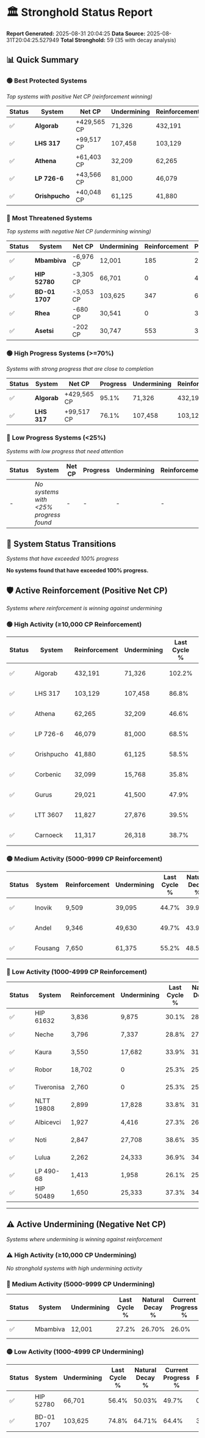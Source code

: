 # 🏛️ Stronghold Status Report

**Report Generated:** 2025-08-31 20:04:25
**Data Source:** 2025-08-31T20:04:25.527949
**Total Stronghold:** 59 (35 with decay analysis)

## 📊 Quick Summary

### 🟢 **Best Protected Systems**
*Top systems with positive Net CP (reinforcement winning)*

| Status | System | Net CP | Undermining | Reinforcement | Progress |
|--------|--------|--------|-------------|---------------|----------|
| ✅ | **Algorab** | +429,565 CP | 71,326 | 432,191 | 95.1% |
| ✅ | **LHS 317** | +99,517 CP | 107,458 | 103,129 | 76.1% |
| ✅ | **Athena** | +61,403 CP | 32,209 | 62,265 | 43.4% |
| ✅ | **LP 726-6** | +43,566 CP | 81,000 | 46,079 | 60.4% |
| ✅ | **Orishpucho** | +40,048 CP | 61,125 | 41,880 | 52.4% |

### 🔴 **Most Threatened Systems**
*Top systems with negative Net CP (undermining winning)*

| Status | System | Net CP | Undermining | Reinforcement | Progress |
|--------|--------|--------|-------------|---------------|----------|
| ✅ | **Mbambiva** | -6,976 CP | 12,001 | 185 | 26.0% |
| ✅ | **HIP 52780** | -3,305 CP | 66,701 | 0 | 49.7% |
| ✅ | **BD-01 1707** | -3,053 CP | 103,625 | 347 | 64.4% |
| ✅ | **Rhea** | -680 CP | 30,541 | 0 | 36.6% |
| ✅ | **Asetsi** | -202 CP | 30,747 | 553 | 36.7% |

### 🟢 **High Progress Systems (>=70%)**
*Systems with strong progress that are close to completion*

| Status | System | Net CP | Progress | Undermining | Reinforcement |
|--------|--------|--------|----------|-------------|---------------|
| ✅ | **Algorab** | +429,565 CP | 95.1% | 71,326 | 432,191 |
| ✅ | **LHS 317** | +99,517 CP | 76.1% | 107,458 | 103,129 |

### 🔴 **Low Progress Systems (<25%)**
*Systems with low progress that need attention*

| Status | System | Net CP | Progress | Undermining | Reinforcement |
|--------|--------|--------|----------|-------------|---------------|
| - | *No systems with <25% progress found* | - | - | - | - |
## 🔄 System Status Transitions
*Systems that have exceeded 100% progress*

**No systems found that have exceeded 100% progress.**

## 🛡️ Active Reinforcement (Positive Net CP)
*Systems where reinforcement is winning against undermining*

### 🟢 High Activity (≥10,000 CP Reinforcement)

| Status | System | Reinforcement | Undermining | Last Cycle % | Natural Decay % | Current Progress % | Current CP | Net CP | Activity |
|--------|--------|---------------|-------------|--------------|-----------------|-------------------|------------|--------|----------|
| ✅ | Algorab | 432,191 | 71,326 | 102.2% | 52.14% | 95.1% | 951,000 | +429,565 | 🟢 High Reinforcement |
| ✅ | LHS 317 | 103,129 | 107,458 | 86.8% | 66.15% | 76.1% | 760,999 | +99,517 | 🟢 High Reinforcement |
| ✅ | Athena | 62,265 | 32,209 | 46.6% | 37.26% | 43.4% | 434,000 | +61,403 | 🟢 High Reinforcement |
| ✅ | LP 726-6 | 46,079 | 81,000 | 68.5% | 56.04% | 60.4% | 604,000 | +43,566 | 🟢 High Reinforcement |
| ✅ | Orishpucho | 41,880 | 61,125 | 58.5% | 48.40% | 52.4% | 524,000 | +40,048 | 🟢 High Reinforcement |
| ✅ | Corbenic | 32,099 | 15,768 | 35.8% | 31.00% | 34.2% | 342,000 | +31,974 | 🟢 High Reinforcement |
| ✅ | Gurus | 29,021 | 41,500 | 47.9% | 40.90% | 43.7% | 437,000 | +28,003 | 🟢 High Reinforcement |
| ✅ | LTT 3607 | 11,827 | 27,876 | 39.5% | 35.59% | 36.7% | 367,000 | +11,106 | 🟢 High Reinforcement |
| ✅ | Carnoeck | 11,317 | 26,318 | 38.7% | 35.03% | 36.1% | 361,000 | +10,740 | 🟢 High Reinforcement |

### 🟡 Medium Activity (5000-9999 CP Reinforcement)

| Status | System | Reinforcement | Undermining | Last Cycle % | Natural Decay % | Current Progress % | Current CP | Net CP | Activity |
|--------|--------|---------------|-------------|--------------|-----------------|-------------------|------------|--------|----------|
| ✅ | Inovik | 9,509 | 39,095 | 44.7% | 39.95% | 40.8% | 408,000 | +8,510 | 🟡 Medium Reinforcement |
| ✅ | Andel | 9,346 | 49,630 | 49.7% | 43.92% | 44.7% | 447,000 | +7,782 | 🟡 Medium Reinforcement |
| ✅ | Fousang | 7,650 | 61,375 | 55.2% | 48.51% | 49.1% | 491,000 | +5,865 | 🟡 Medium Reinforcement |

### 🔴 Low Activity (1000-4999 CP Reinforcement)

| Status | System | Reinforcement | Undermining | Last Cycle % | Natural Decay % | Current Progress % | Current CP | Net CP | Activity |
|--------|--------|---------------|-------------|--------------|-----------------|-------------------|------------|--------|----------|
| ✅ | HIP 61632 | 3,836 | 9,875 | 30.1% | 28.71% | 29.1% | 291,000 | +3,861 | 🔵 Low Reinforcement |
| ✅ | Neche | 3,796 | 7,337 | 28.8% | 27.71% | 28.1% | 281,000 | +3,851 | 🔵 Low Reinforcement |
| ✅ | Kaura | 3,550 | 17,682 | 33.9% | 31.76% | 32.1% | 321,000 | +3,410 | 🔵 Low Reinforcement |
| ✅ | Robor | 18,702 | 0 | 25.3% | 25.00% | 25.3% | 253,000 | +3,000 | 🔵 Low Reinforcement |
| ✅ | Tiveronisa | 2,760 | 0 | 25.3% | 25.00% | 25.3% | 253,000 | +3,000 | 🔵 Low Reinforcement |
| ✅ | NLTT 19808 | 2,899 | 17,828 | 33.8% | 31.74% | 32.0% | 320,000 | +2,572 | 🔵 Low Reinforcement |
| ✅ | Albicevci | 1,927 | 4,416 | 27.3% | 26.67% | 26.9% | 268,999 | +2,285 | 🔵 Low Reinforcement |
| ✅ | Noti | 2,847 | 27,708 | 38.6% | 35.57% | 35.8% | 358,000 | +2,256 | 🔵 Low Reinforcement |
| ✅ | Lulua | 2,262 | 24,333 | 36.9% | 34.31% | 34.5% | 345,000 | +1,878 | 🔵 Low Reinforcement |
| ✅ | LP 490-68 | 1,413 | 1,958 | 26.1% | 25.72% | 25.9% | 259,000 | +1,833 | 🔵 Low Reinforcement |
| ✅ | HIP 50489 | 1,650 | 25,333 | 37.3% | 34.68% | 34.8% | 348,000 | +1,192 | 🔵 Low Reinforcement |


---

## ⚠️ Active Undermining (Negative Net CP)
*Systems where undermining is winning against reinforcement*

### ⚠️ High Activity (≥10,000 CP Undermining)

*No stronghold systems with high undermining activity*

### 🔶 Medium Activity (5000-9999 CP Undermining)

| Status | System | Undermining | Last Cycle % | Natural Decay % | Current Progress % | Reinforcement | Current CP | Net CP | Activity |
|--------|--------|-------------|--------------|-----------------|-------------------|---------------|------------|--------|----------|
| ✅ | Mbambiva | 12,001 | 27.2% | 26.70% | 26.0% | 185 | 260,000 | -6,976 | 🔶 Medium Undermining |

### 🟡 Low Activity (1000-4999 CP Undermining)

| Status | System | Undermining | Last Cycle % | Natural Decay % | Current Progress % | Reinforcement | Current CP | Net CP | Activity |
|--------|--------|-------------|--------------|-----------------|-------------------|---------------|------------|--------|----------|
| ✅ | HIP 52780 | 66,701 | 56.4% | 50.03% | 49.7% | 0 | 497,000 | -3,305 | 🟡 Low Undermining |
| ✅ | BD-01 1707 | 103,625 | 74.8% | 64.71% | 64.4% | 347 | 644,000 | -3,053 | 🟡 Low Undermining |
